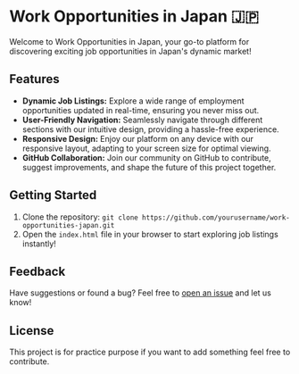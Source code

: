 # Work Opportunities in Japan 🇯🇵

Welcome to Work Opportunities in Japan, your go-to platform for discovering exciting job opportunities in Japan's dynamic market!

## Features
- **Dynamic Job Listings:** Explore a wide range of employment opportunities updated in real-time, ensuring you never miss out.
- **User-Friendly Navigation:** Seamlessly navigate through different sections with our intuitive design, providing a hassle-free experience.
- **Responsive Design:** Enjoy our platform on any device with our responsive layout, adapting to your screen size for optimal viewing.
- **GitHub Collaboration:** Join our community on GitHub to contribute, suggest improvements, and shape the future of this project together.

## Getting Started
1. Clone the repository: `git clone https://github.com/yourusername/work-opportunities-japan.git`
2. Open the `index.html` file in your browser to start exploring job listings instantly!


## Feedback
Have suggestions or found a bug? Feel free to [open an issue](https://github.com/yourusername/work-opportunities-japan/issues) and let us know!

## License
This project is for practice purpose if you want to add something feel free to contribute.

